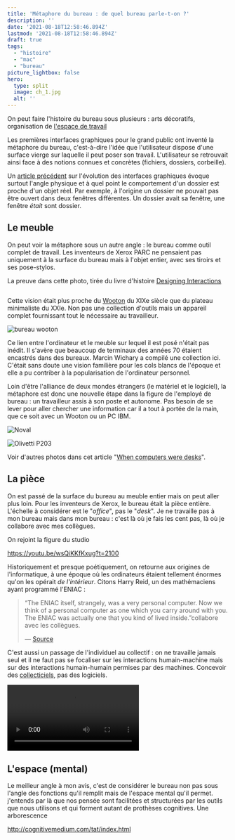 ```yaml
---
title: 'Métaphore du bureau : de quel bureau parle-t-on ?'
description: ''
date: '2021-08-18T12:58:46.894Z'
lastmod: '2021-08-18T12:58:46.894Z'
draft: true
tags:
  - "histoire"
  - "mac"
  - "bureau"
picture_lightbox: false
hero:
  type: split
  image: ch_1.jpg
  alt: ''
---
```



On peut faire l'histoire du bureau sous plusieurs : arts décoratifs, organisation de [l'espace de travail](https://www.theguardian.com/books/2014/jul/03/cubed-secret-history-workplace-nikil-saval-review)

Les premières interfaces graphiques pour le grand public ont inventé la métaphore du bureau, c'est-à-dire l'idée que l'utilisateur dispose d'une surface vierge sur laquelle il peut poser son travail. L'utilisateur se retrouvait ainsi face à des notions connues et concrètes (fichiers, dossiers, corbeille).

Un [article précédent](https://toutcequibouge.net/2015/05/dune-metaphore-oubliee-macintosh-et-le-lent-declin-du-bureau/) sur l'évolution des interfaces graphiques évoque surtout l'angle physique et à quel point le comportement d'un dossier est proche d'un objet réel. Par exemple, à l'origine un dossier ne pouvait pas être ouvert dans deux fenêtres différentes. Un dossier avait sa fenêtre, une fenêtre _était_ sont dossier.

## Le meuble

On peut voir la métaphore sous un autre angle : le bureau comme outil complet de travail. Les inventeurs de Xerox PARC ne pensaient pas uniquement à la surface du bureau mais à l'objet entier, avec ses tiroirs et ses pose-stylos.

La preuve dans cette photo, tirée du livre d'histoire [Designing Interactions](http://www.designinginteractions.com/chapters/1)

![]()

Cette vision était plus proche du [Wooton](https://en.wikipedia.org/wiki/Wooton_desk) du XIXe siècle que du plateau minimaliste du XXIe. Non pas une collection d'outils mais un appareil complet fournissant tout le nécessaire au travailleur.

![bureau wooton](wooton.png "Bureau Wooton")

Ce lien entre l'ordinateur et le meuble sur lequel il est posé n'était pas inédit. Il s'avère que beaucoup de terminaux des années 70 étaient encastrés dans des bureaux. Marcin Wichary a compilé une collection ici. C'était sans doute une vision familière pour les cols blancs de l'époque et elle a pu contriber à la popularisation de l'ordinateur personnel.

Loin d'être l'alliance de deux mondes étrangers (le matériel et le logiciel), la métaphore est donc une nouvelle étape dans la figure de l'employé de bureau : un travailleur assis à son poste et autonome. Pas besoin de se lever pour aller chercher une information car il a tout à portée de la main, que ce soit avec un Wooton ou un PC IBM.

![Noval](42517adeeac3869c0a751c781342763e-942x1024.jpeg "Noval")


![Olivetti P203](c0e96c86f6823f20d0cf1497c375caba.jpeg "Olivetti P203")

Voir d'autres photos dans cet article "[When computers were desks](https://www.getrevue.co/profile/shift-happens/issues/when-keyboards-were-desks-190598
)".

## La pièce

On est passé de la surface du bureau au meuble entier mais on peut aller plus loin. Pour les inventeurs de Xerox, le bureau était la pièce entière. L'échelle à considérer est le "_office_", pas le "_desk_". Je ne travaille pas à mon bureau mais dans mon bureau : c'est là où je fais les cent pas, là où je collabore avec mes collègues.

On rejoint la figure du studio

https://youtu.be/wsQiKKfKxug?t=2100


Historiquement et presque poétiquement, on retourne aux origines de l'informatique, à une époque où les ordinateurs étaient tellement énormes qu'on les opérait _de l'intérieur_. Citons Harry Reid, un des mathémaciens ayant programmé l'ENIAC :

> “The ENIAC itself, strangely, was a very personal computer. Now we think of a personal computer as one which you carry around with you. The ENIAC was actually one that you kind of lived inside.”collabore avec les collègues.
>
> — [Source](https://booktwo.org/notebook/living-inside-the-machine/)

C'est aussi un passage de l'individuel au collectif : on ne travaille jamais seul et il ne faut pas se focaliser sur les interactions humain-machine mais sur des interactions humain-humain permises par des machines. Concevoir des [collecticiels](https://fr.wikipedia.org/wiki/Groupware), pas des logiciels.

<video controls="" src="https://dynamicland.org/Videos/1-1-overview.mov"></video>

## L'espace (mental)

Le meilleur angle à mon avis, c'est de considérer le bureau non pas sous l'angle des fonctions qu'il remplit mais de l'espace mental qu'il permet. j'entends par là que nos pensée sont facilitées et structurées par les outils que nous utilisons et qui forment autant de prothèses cognitives. Une arborescence

http://cognitivemedium.com/tat/index.html

